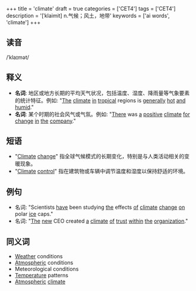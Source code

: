 +++
title = 'climate'
draft = true
categories = ['CET4']
tags = ['CET4']
description = '[ˈklaimit] n.气候；风土，地带'
keywords = ['ai words', 'climate']
+++

## 读音
/ˈklaɪmət/

## 释义
- **名词**: 地区或地方长期的平均天气状况，包括温度、湿度、降雨量等气象要素的统计特征。例如: "[The](/post/the/) [climate](/post/climate/) [in](/post/in/) [tropical](/post/tropical/) regions is [generally](/post/generally/) [hot](/post/hot/) [and](/post/and/) [humid](/post/humid/)."
- **名词**: 某个时期的社会风气或气氛。例如: "[There](/post/there/) was [a](/post/a/) [positive](/post/positive/) [climate](/post/climate/) [for](/post/for/) [change](/post/change/) [in](/post/in/) [the](/post/the/) [company](/post/company/)."

## 短语
- "[Climate](/post/climate/) [change](/post/change/)" 指全球气候模式的长期变化，特别是与人类活动相关的变暖现象。
- "[Climate](/post/climate/) [control](/post/control/)" 指在建筑物或车辆中调节温度和湿度以保持舒适的环境。

## 例句
- 名词: "Scientists [have](/post/have/) been studying [the](/post/the/) effects [of](/post/of/) [climate](/post/climate/) [change](/post/change/) [on](/post/on/) polar [ice](/post/ice/) caps."
- 名词: "[The](/post/the/) [new](/post/new/) CEO created [a](/post/a/) [climate](/post/climate/) [of](/post/of/) [trust](/post/trust/) [within](/post/within/) [the](/post/the/) [organization](/post/organization/)."

## 同义词
- [Weather](/post/weather/) conditions
- [Atmospheric](/post/atmospheric/) conditions
- Meteorological conditions
- [Temperature](/post/temperature/) patterns
- [Atmospheric](/post/atmospheric/) [climate](/post/climate/)
